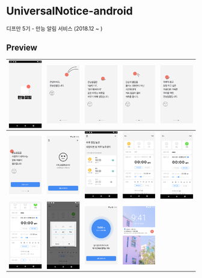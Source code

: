 # UniversalNotice-android
디프만 5기 - 만능 알림 서비스 (2018.12 ~ )

## Preview
| ![1](./readmeImage/1.png) | ![2](./readmeImage/2.png) | ![3](./readmeImage/3.png) | ![4](./readmeImage/4.png) | ![5](./readmeImage/5.png) |
|:---:|:---:|:---:|:---:|:---:|
| ![6](./readmeImage/6.png) | ![7](./readmeImage/7.png) | ![8](./readmeImage/8.png) | ![9](./readmeImage/9.png) | ![10](./readmeImage/10.png) |
| ![11](./readmeImage/11.png) | ![12](./readmeImage/12.png) | ![13](./readmeImage/13.png) | ![14](./readmeImage/14.png) | |
